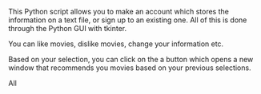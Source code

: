This Python script allows you to make an account which stores the information on a text file, or sign up to an existing one. All of this is done through the Python GUI with tkinter.

You can like movies, dislike movies, change your information etc.

Based on your selection, you can click on the a button which opens a new window that recommends you movies based on your previous selections.

All 
